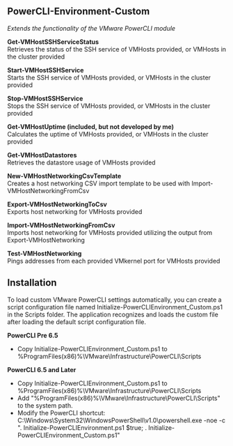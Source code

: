 PowerCLI-Environment-Custom
---------------------------
*Extends the functionality of the VMware PowerCLI module*  

**Get-VMHostSSHServiceStatus**  
Retrieves the status of the SSH service of VMHosts provided, or VMHosts in the cluster provided

**Start-VMHostSSHService**  
Starts the SSH service of VMHosts provided, or VMHosts in the cluster provided

**Stop-VMHostSSHService**  
Stops the SSH service of VMHosts provided, or VMHosts in the cluster provided

**Get-VMHostUptime (included, but not developed by me)**  
Calculates the uptime of VMHosts provided, or VMHosts in the cluster provided

**Get-VMHostDatastores**  
Retrieves the datastore usage of VMHosts provided

**New-VMHostNetworkingCsvTemplate**  
Creates a host networking CSV import template to be used with Import-VMHostNetworkingFromCsv

**Export-VMHostNetworkingToCsv**  
Exports host networking for VMHosts provided

**Import-VMHostNetworkingFromCsv**  
Imports host networking for VMHosts provided utilizing the output from Export-VMHostNetworking

**Test-VMHostNetworking**  
Pings addresses from each provided VMkernel port for VMHosts provided

Installation
--------------
To load custom VMware PowerCLI settings automatically, you can create a script configuration file named Initialize-PowerCLIEnvironment_Custom.ps1 in the Scripts folder. The application recognizes and loads the custom file after loading the default script configuration file.

**PowerCLI Pre 6.5**  
*  Copy Initialize-PowerCLIEnvironment_Custom.ps1 to %ProgramFiles(x86)%\VMware\Infrastructure\PowerCLI\Scripts

**PowerCLI 6.5 and Later**  
*  Copy Initialize-PowerCLIEnvironment_Custom.ps1 to %ProgramFiles(x86)%\VMware\Infrastructure\PowerCLI\Scripts
*  Add "%ProgramFiles(x86)%\VMware\Infrastructure\PowerCLI\Scripts" to the system path.
*  Modify the PowerCLI shortcut: C:\Windows\System32\WindowsPowerShell\v1.0\powershell.exe -noe -c ". Initialize-PowerCLIEnvironment.ps1 $true; . Initialize-PowerCLIEnvironment_Custom.ps1"
